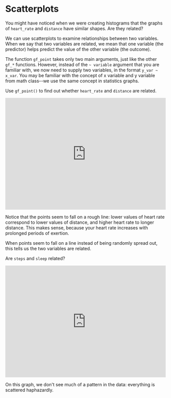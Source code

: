 # Scatterplots 

You might have noticed when we were creating histograms that the graphs of `heart_rate` and `distance` have similar shapes. Are they related? 

We can use scatterplots to examine relationships between two variables. When we say that two variables are related, we mean that one variable (the predictor) helps predict the value of the other variable (the outcome).

The function `gf_point` takes only two main arguments, just like the other `gf_*` functions. However, instead of the `~ variable` argument that you are familiar with, we now need to supply two variables, in the format `y_var ~ x_var`. You may be familiar with the concept of x variable and y variable from math class--we use the same concept in statistics graphs.

Use `gf_point()` to find out whether `heart_rate` and `distance` are related. 

<iframe data-type="datacamp" id="extra-4-1" height="350" src="https://uclatall.github.io/mtucker-coding-study/data-camp/dc-extra-4-1.html" style="border: 0px #ffffff none;" width="100%"></iframe>

Notice that the points seem to fall on a rough line: lower values of heart rate correspond to lower values of distance, and higher heart rate to longer distance. This makes sense, because your heart rate increases with prolonged periods of exertion. 

When points seem to fall on a line instead of being randomly spread out, this tells us the two variables are related.

Are `steps` and `sleep` related?

<iframe data-type="datacamp" id="extra-4-2" height="350" src="https://uclatall.github.io/mtucker-coding-study/data-camp/dc-extra-4-2.html" style="border: 0px #ffffff none;" width="100%"></iframe>

On this graph, we don't see much of a pattern in the data: everything is scattered haphazardly.

